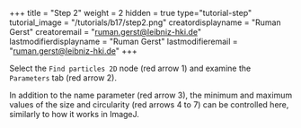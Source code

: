 +++
title = "Step 2"
weight = 2
hidden = true
type="tutorial-step"
tutorial_image = "/tutorials/b17/step2.png"
creatordisplayname = "Ruman Gerst"
creatoremail = "ruman.gerst@leibniz-hki.de"
lastmodifierdisplayname = "Ruman Gerst"
lastmodifieremail = "ruman.gerst@leibniz-hki.de"
+++

Select the `Find particles 2D` node (red arrow 1) and examine the `Parameters` tab (red arrow 2). 

In addition to the name parameter (red arrow 3), the minimum and maximum values of the size and circularity (red arrows 4 to 7) can be controlled here, similarly to how it works in ImageJ. 